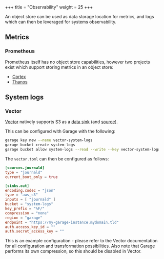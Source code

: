 +++
title = "Observability"
weight = 25
+++

An object store can be used as data storage location for metrics, and logs which
can then be leveraged for systems observability.

## Metrics

### Prometheus

Prometheus itself has no object store capabilities, however two projects exist
which support storing metrics in an object store:

 - [Cortex](https://cortexmetrics.io/)
 - [Thanos](https://thanos.io/)

## System logs

### Vector

[Vector](https://vector.dev/) natively supports S3 as a
[data sink](https://vector.dev/docs/reference/configuration/sinks/aws_s3/)
(and [source](https://vector.dev/docs/reference/configuration/sources/aws_s3/)).

This can be configured with Garage with the following:

```bash
garage key new --name vector-system-logs
garage bucket create system-logs
garage bucket allow system-logs --read --write --key vector-system-logs
```

The `vector.toml` can then be configured as follows:

```toml
[sources.journald]
type = "journald"
current_boot_only = true

[sinks.out]
encoding.codec = "json"
type = "aws_s3"
inputs = [ "journald" ]
bucket = "system-logs"
key_prefix = "%F/"
compression = "none"
region = "garage"
endpoint = "https://my-garage-instance.mydomain.tld"
auth.access_key_id = ""
auth.secret_access_key = ""
```

This is an example configuration - please refer to the Vector documentation for
all configuration and transformation possibilities. Also note that Garage
performs its own compression, so this should be disabled in Vector.
